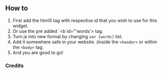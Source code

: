 ## How to

1. First add the html5 tag with respective id that you wish to use for this widget.
2. Or use the pre added `<b id="'words'> tag.
3. Turn js into new format by changing `var [words]` list.
4. Add it somewhere safe in your website. (inside the `<header>` or within the `<body>` tag.
5. And you are good to go!

### Credits
